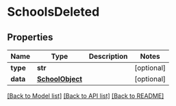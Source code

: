 # SchoolsDeleted

## Properties
Name | Type | Description | Notes
------------ | ------------- | ------------- | -------------
**type** | **str** |  | [optional] 
**data** | [**SchoolObject**](SchoolObject.md) |  | [optional] 

[[Back to Model list]](README.md#documentation-for-models) [[Back to API list]](README.md#documentation-for-api-endpoints) [[Back to README]](README.md)


